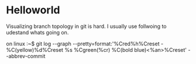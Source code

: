 # Helloworld

Visualizing branch topology in git is hard. I usually use follwoing to udestand whats going on.

on linux :~$  git log --graph --pretty=format:'%Cred%h%Creset -%C(yellow)%d%Creset %s %Cgreen(%cr) %C(bold blue)<%an>%Creset' --abbrev-commit
